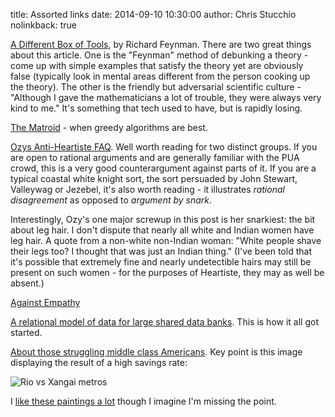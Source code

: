 title: Assorted links
date: 2014-09-10 10:30:00
author: Chris Stucchio
nolinkback: true

[A Different Box of Tools](http://vamsionnet.tripod.com/syjmf/adbt.htm), by Richard Feynman. There are two great things about this article. One is the "Feynman" method of debunking a theory - come up with simple examples that satisfy the theory yet are obviously false (typically look in mental areas different from the person cooking up the theory). The other is the friendly but adversarial scientific culture - "Although I gave the mathematicians a lot of trouble, they were always very kind to me." It's something that tech used to have, but is rapidly losing.

[The Matroid](http://jeremykun.com/2014/08/26/when-greedy-algorithms-are-perfect-the-matroid/) - when greedy algorithms are best.

[Ozys Anti-Heartiste FAQ](http://slatestarcodex.com/2014/08/20/ozys-anti-heartiste-faq/). Well worth reading for two distinct groups. If you are open to rational arguments and are generally familiar with the PUA crowd, this is a very good counterargument against parts of it. If you are a typical coastal white knight sort, the sort persuaded by John Stewart, Valleywag or Jezebel, it's also worth reading - it illustrates *rational disagreement* as opposed to *argument by snark*.

Interestingly, Ozy's one major screwup in this post is her snarkiest: the bit about leg hair. I don't dispute that nearly all white and Indian women have leg hair. A quote from a non-white non-Indian woman: "White people shave their legs too? I thought that was just an Indian thing." (I've been told that it's possible that extremely fine and nearly undetectible hairs may still be present on such women - for the purposes of Heartiste, they may as well be absent.)

[Against Empathy](http://www.bostonreview.net/forum/paul-bloom-against-empathy)

[A relational model of data for large shared data banks](http://www.cs.berkeley.edu/~rxin/db-papers/Relational-Model-Codd.pdf). This is how it all got started.

[About those struggling middle class Americans](http://www.themoneyillusion.com/?p=27400&utm_source=stucchio&utm_medium=blog&utm_campaign=assortedlinks). Key point is this image displaying the result of a high savings rate:

![Rio vs Xangai metros](http://www.themoneyillusion.com/wp-content/uploads/2014/08/Screen-Shot-2014-08-26-at-7.05.33-PM1.png)

I [like these paintings a lot](http://www.thisiscolossal.com/2014/08/paintings-by-michael-kerbow-warn-of-dire-consequences-for-current-actions/?utm_source=stucchio&utm_medium=blog&utm_campaign=assortedlinks) though I imagine I'm missing the point.
